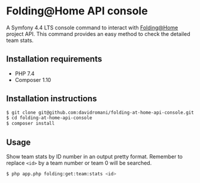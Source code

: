 Folding@Home API console
========================

A Symfony 4.4 LTS console command to interact with [Folding@Home](https://foldingathome.org) project API. This command provides an easy method to check the detailed team stats.

## Installation requirements

* PHP 7.4
* Composer 1.10

## Installation instructions

```bash
$ git clone git@github.com:davidromani/folding-at-home-api-console.git
$ cd folding-at-home-api-console
$ composer install
```

## Usage

Show team stats by ID number in an output pretty format. Remember to replace `<id>` by a team number or team 0 will be searched.

```bash
$ php app.php folding:get:team:stats <id>
```
